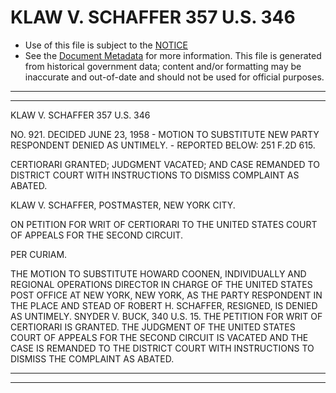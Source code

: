 ---
---

# KLAW V. SCHAFFER 357 U.S. 346

* Use of this file is subject to the [NOTICE](https://github.com/publicdocs/notice/blob/master/NOTICE)
* See the [Document Metadata](../../../) for more information.
  This file is generated from historical government data; content and/or formatting may be inaccurate and out-of-date and should not be used for official purposes.

----------
----------

KLAW V. SCHAFFER 357 U.S. 346

NO. 921.  DECIDED JUNE 23, 1958 - MOTION TO SUBSTITUTE NEW PARTY RESPONDENT DENIED AS UNTIMELY.  - REPORTED BELOW:  251 F.2D 615.

CERTIORARI GRANTED; JUDGMENT VACATED; AND CASE REMANDED TO DISTRICT COURT WITH INSTRUCTIONS TO DISMISS COMPLAINT AS ABATED.

KLAW V. SCHAFFER, POSTMASTER, NEW YORK CITY.

ON PETITION FOR WRIT OF CERTIORARI TO THE UNITED STATES COURT OF APPEALS FOR THE SECOND CIRCUIT.

PER CURIAM.

THE MOTION TO SUBSTITUTE HOWARD COONEN, INDIVIDUALLY AND REGIONAL OPERATIONS DIRECTOR IN CHARGE OF THE UNITED STATES POST OFFICE AT NEW YORK, NEW YORK, AS THE PARTY RESPONDENT IN THE PLACE AND STEAD OF ROBERT H. SCHAFFER, RESIGNED, IS DENIED AS UNTIMELY.  SNYDER V. BUCK, 340 U.S. 15.  THE PETITION FOR WRIT OF CERTIORARI IS GRANTED.  THE JUDGMENT OF THE UNITED STATES COURT OF APPEALS FOR THE SECOND CIRCUIT IS VACATED AND THE CASE IS REMANDED TO THE DISTRICT COURT WITH INSTRUCTIONS TO DISMISS THE COMPLAINT AS ABATED.


----------
----------

